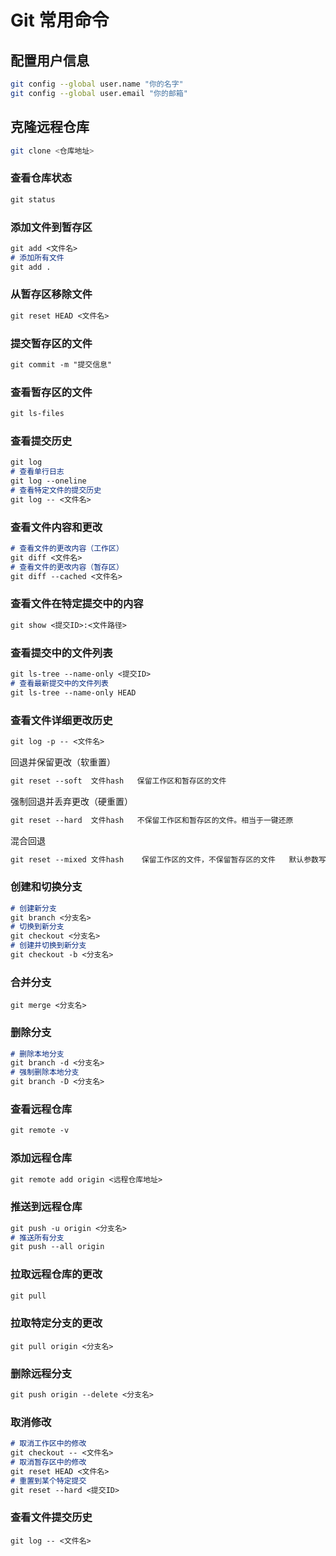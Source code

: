 # Git 常用命令

## 配置用户信息

```bash
git config --global user.name "你的名字"
git config --global user.email "你的邮箱"
```

## 克隆远程仓库

```bash
git clone <仓库地址>
```

### 查看仓库状态

```markdown
git status
```

### 添加文件到暂存区

```markdown
git add <文件名>
# 添加所有文件
git add .
```

### 从暂存区移除文件

```markdown
git reset HEAD <文件名>
```

### 提交暂存区的文件

```markdown
git commit -m "提交信息"
```

### 查看暂存区的文件

```markdown
git ls-files
```

### 查看提交历史

```markdown
git log
# 查看单行日志
git log --oneline
# 查看特定文件的提交历史
git log -- <文件名>
```

### 查看文件内容和更改

```md
# 查看文件的更改内容（工作区）
git diff <文件名>
# 查看文件的更改内容（暂存区）
git diff --cached <文件名>

```

### 查看文件在特定提交中的内容

```markdown
git show <提交ID>:<文件路径>
```

### 查看提交中的文件列表

```markdown
git ls-tree --name-only <提交ID>
# 查看最新提交中的文件列表
git ls-tree --name-only HEAD
```

### 查看文件详细更改历史

```markdown
git log -p -- <文件名>

```

回退并保留更改（软重置）

```markdown
git reset --soft  文件hash   保留工作区和暂存区的文件
```

强制回退并丢弃更改（硬重置）

```markdown
git reset --hard  文件hash   不保留工作区和暂存区的文件。相当于一键还原
```

混合回退

```markdown
git reset --mixed 文件hash    保留工作区的文件，不保留暂存区的文件   默认参数写的时候 可以不写 --mixed
```



### 创建和切换分支

```markdown
# 创建新分支
git branch <分支名>
# 切换到新分支
git checkout <分支名>
# 创建并切换到新分支
git checkout -b <分支名>
```

### 合并分支

```mariadb
git merge <分支名>
```

### 删除分支

```markdown
# 删除本地分支
git branch -d <分支名>
# 强制删除本地分支
git branch -D <分支名>

```

### 查看远程仓库

```md
git remote -v
```

### 添加远程仓库

```markdown
git remote add origin <远程仓库地址>
```

### 推送到远程仓库

```markdown
git push -u origin <分支名>
# 推送所有分支
git push --all origin
```

### 拉取远程仓库的更改

```markdown
git pull
```

### 拉取特定分支的更改

```mariadb
git pull origin <分支名>
```

### 删除远程分支

```markdown
git push origin --delete <分支名>
```

### 取消修改

```markdown
# 取消工作区中的修改
git checkout -- <文件名>
# 取消暂存区中的修改
git reset HEAD <文件名>
# 重置到某个特定提交
git reset --hard <提交ID>
```

### 查看文件提交历史

```
git log -- <文件名>